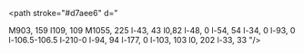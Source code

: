 <!-- <path stroke="#a11ad0" d=" -->
<path stroke="#d7aee6" d="

M903, 159
l109, 109
M1055, 225
l-43, 43
l0,82
l-48, 0
l-54, 54
l-34, 0
l-93, 0
l-106.5-106.5
l-210-0
l-94, 94
l-177, 0
l-103, 103
l0, 202
l-33, 33
"/>

<!-- s75 -->
<path class ="wartenberg-hohenschonhausen" stroke="#a11ad0" d="
M903, 159
l24, 24
"/>
<path class ="hohenschonhausen-wartenberg" stroke="#a11ad0" d="
M927, 183
l-24, -24
"/>
 <path class ="hohenschonhausen-gehrenseestr" stroke="#a11ad0" d="
M927, 183
l27.5, 27.5
"/>
<path class ="gehrenseestr-hohenschonhausen" stroke="#a11ad0" d="
M954.5, 210.5
l-27.5, -27.5
"/>

<path class ="gehrenseestr-springpfuhl" stroke="#a11ad0" d="
M954.5, 210.5
l57.5, 57.5
l0, 23
"/>
<path class ="springpfuhl-gehrenseestr" stroke="#a11ad0" d="
M1012, 291
l0, -23
l-57.5, -57.5
"/>

<!-- S7 -->
<path class ="marzahn-poelchaustr" stroke="#a11ad0" d="
M1049, 231
l-25.5, 25.5
"/>
<path class ="poelchaustr-marzahn" stroke="#a11ad0" d="
M1023.5, 256.5
l25.5, -25.5
"/>
<path class ="poelchaustr-springpfhuhl" stroke="#a11ad0" d="
M1023.5, 256.5
l-11.5, 11.5
l0, 23
"/>


<!-- back to s75 -->

<path class ="springpfuhl-friedrichsfelde_ost" stroke="#a11ad0" d="
M1012, 291
l0, 59
l-31, 0
"/>
<path class ="friedrichsfelde_ost-springpfuhl" stroke="#a11ad0" d="
M981, 350
l31, 0
l0, -59
"/>
<path class ="friedrichsfelde_ost-lichtenberg" stroke="#a11ad0" d="
M981, 350
l-17, 0
l-22, 22
"/>
<path class ="lichtenberg-friedrichsfelde_ost" stroke="#a11ad0" d="
M942, 372
l22, -22
l17, 0
"/>
<path class ="lichtenberg-noldnerplatz" stroke="#a11ad0" d="
M942, 372
l-24.5, 24.5
"/>
<path class ="noldnerplatz-lichtenberg" stroke="#a11ad0" d="
M917.5, 396.5
l24.5, -24.5
"/>
<path class ="noldnerplatz-ostkreuz" stroke="#a11ad0" d="
M917.5, 396.5
l-7.5, 7.5
l-34, 0
"/>
<path class ="ostkreuz-noldnerplatz" stroke="#a11ad0" d="
M876, 404
l34, 0
l7.5, -7.5
"/>
<path class ="ostkreuz-warschauer" stroke="#a11ad0" d="
M876, 404
l-93, 0
l-6.5, -6.5
"/>
<path class ="warschauer-ostkreuz" stroke="#a11ad0" d="
M776.5, 397.5
l6.5, 6.5
l93, 0
"/>
<path class ="warschauer-ostbahnof" stroke="#a11ad0" d="
M776.5, 397.5
l-22.5, -22.5
"/>
<path class ="ostbahnof-warschauer" stroke="#a11ad0" d="
M754, 375
l22.5, 22.5
"/>
<path class ="ostbahnof-jannowitzbrucke" stroke="#a11ad0" d="
M754, 375
l-21.5, -21.5
"/>
<path class ="jannowitzbrucke-ostbahnof" stroke="#a11ad0" d="
M732.5, 353.5
l21.5, 21.5
"/>
<path class ="jannowitzbrucke-alexanderplatz" stroke="#a11ad0" d="
M732.5, 353.5
l-37.5, -37.5
"/>
<path class ="alexanderplatz-jannowitzbrucke" stroke="#a11ad0" d="
M695, 316
l37.5, 37.5
"/>
<path class ="alexanderplatz-hackescher_markt" stroke="#a11ad0" d="
M695, 316
l-18.5, -18.5
l-47, 0
"/>
<path class ="hackescher_markt-alexanderplatz" stroke="#a11ad0" d="
M629.5, 297.5
l47, 0
l18.5, 18.5
"/>
<path class ="hackescher_markt-friedrichstr" stroke="#a11ad0" d="
M629.5, 297.5
l-50, 0
"/>
<path class ="friedrichstr-hackescher_markt" stroke="#a11ad0" d="
M579.5, 297.5
l50, 0
"/>
<path class ="friedrichstr-hauptbahnof" stroke="#a11ad0" d="
M579.5, 297.5
l-76, 0
"/>
<path class ="hauptbahnof-friedrichstr" stroke="#a11ad0" d="
M503.5, 297.5
l76, 0
"/>
<path class ="hauptbahnof-bellevue" stroke="#a11ad0" d="
M503.5, 297.5
l-37, 0
l-18, 18
"/>
<path class ="bellevue-hauptbahnof" stroke="#a11ad0" d="
M448.5, 315.5
l18, -18
l36, 0
"/>
<path class ="bellevue-tiergarten" stroke="#a11ad0" d="
M448.5, 315.5
l-40.5, 40.5
"/>
<path class ="tiergarten-bellevue" stroke="#a11ad0" d="
M408, 356
l40.5, -40.5
"/>
<path class ="tiergarten-zoologischer_garten" stroke="#a11ad0" d="
M408, 356
l-32, 32
"/>
<path class ="zoologischer_garten-tiergarten" stroke="#a11ad0" d="
M376, 388
l32, -32
"/>
<path class ="zoologischer_garten-savignyplatz" stroke="#a11ad0" d="
M376, 388
l-3.5, 3.5
l-36, 0
"/>
<path class ="savignyplatz-zoologischer_garten" stroke="#a11ad0" d="
M336.5, 391.5
l36, 0
l3.5, -3.5
"/>
<path class ="savignyplatz-charlottenburg" stroke="#a11ad0" d="
M336.5, 391.5
l-40.5, 0
"/>
<path class ="charlottenburg-savignyplatz" stroke="#a11ad0" d="
M296, 391.5
l40.5, 0
"/>
<path class ="charlottenburg-westkreuz" stroke="#a11ad0" d="
M296, 391.5
l-57.5, 0
"/>
<path class ="westkreuz-charlottenburg" stroke="#a11ad0" d="
M238.5, 391.5
l57.5, 0
"/>
<path class ="westkreuz-grunewald" stroke="#a11ad0" d="
M238.5, 391.5
l-43, 0
-63, 63
"/>
<path class ="grunewald-westkreuz" stroke="#a11ad0" d="
M132.5, 454.5
l63, -63
l43, 0
"/>
<path class ="grunewald-nikolassee" stroke="#a11ad0" d="
M132.5, 454.5
l-40, 40
l0, 202
l-13, 13
"/>
<path class ="nikolassee-grunewald" stroke="#a11ad0" d="
M79.5, 709.5
l13, -13
l0, -202
l40, -40
"/>
<path class ="nikolassee-wannsee" stroke="#a11ad0" d="
M79.5, 709.5
l-20, 20
"/>
<path class ="wannsee-nikolassee" stroke="#a11ad0" d="
M59.5, 729.5
l20, -20
"/>
